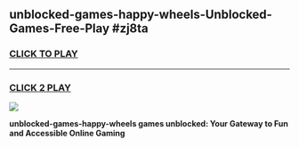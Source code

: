 
## unblocked-games-happy-wheels-Unblocked-Games-Free-Play #zj8ta
<h3>
<a href="https://us.freeplayer.one?title=unblocked-games-happy-wheels&ref=9M">CLICK TO PLAY</a></h3>
<hr>

<h3>
<a href="https://us.freeplayer.one?title=unblocked-games-happy-wheels&ref=9M">CLICK 2 PLAY</a>
  
</h3>

<a href="https://us.freeplayer.one?title=unblocked-games-happy-wheels&ref=9M"><img src="https://clearcache.store/games.png"></a>


**unblocked-games-happy-wheels games unblocked: Your Gateway to Fun and Accessible Online Gaming**
